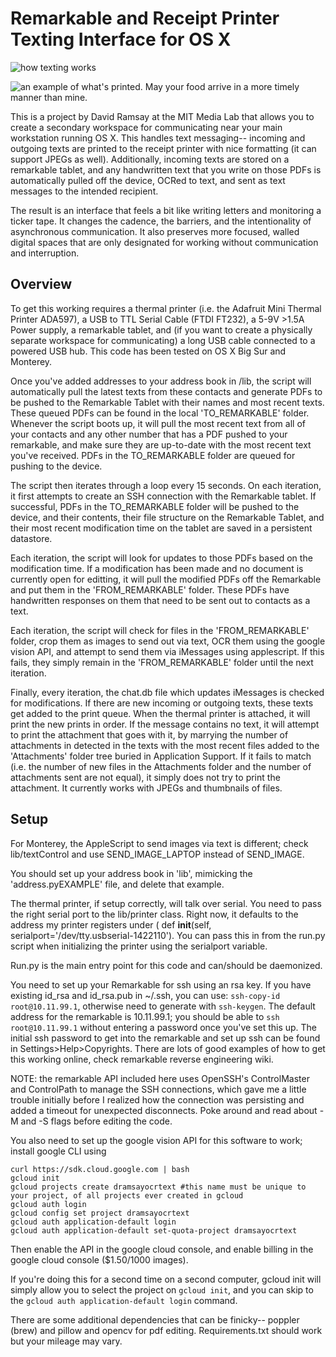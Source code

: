 # Remarkable and Receipt Printer Texting Interface for OS X

![how texting works](https://github.com/dramsay9/RemarkableTexts/blob/main/pic1.png?raw=true)

![an example of what's printed.  May your food arrive in a more timely manner than mine.](https://github.com/dramsay9/RemarkableTexts/blob/main/pic2.png?raw=true)

This is a project by David Ramsay at the MIT Media Lab that allows you to create a secondary workspace for communicating near your main workstation running OS X.  This handles text messaging-- incoming and outgoing texts are printed to the receipt printer with nice formatting (it can support JPEGs as well).  Additionally, incoming texts are stored on a remarkable tablet, and any handwritten text that you write on those PDFs is automatically pulled off the device, OCRed to text, and sent as text messages to the intended recipient.  

The result is an interface that feels a bit like writing letters and monitoring a ticker tape.  It changes the cadence, the barriers, and the intentionality of asynchronous communication.  It also preserves more focused, walled digital spaces that are only designated for working without communication and interruption. 

## Overview

To get this working requires a thermal printer (i.e. the Adafruit Mini Thermal Printer ADA597), a USB to TTL Serial Cable (FTDI FT232), a 5-9V >1.5A Power supply, a remarkable tablet, and (if you want to create a physically separate workspace for communicating) a long USB cable connected to a powered USB hub.  This code has been tested on OS X Big Sur and Monterey. 

Once you've added addresses to your address book in /lib, the script will automatically pull the latest texts from these contacts and generate PDFs to be pushed to the Remarkable Tablet with their names and most recent texts.  These queued PDFs can be found in the local 'TO_REMARKABLE' folder.  Whenever the script boots up, it will pull the most recent text from all of your contacts and any other number that has a PDF pushed to your remarkable, and make sure they are up-to-date with the most recent text you've received.  PDFs in the TO_REMARKABLE folder are queued for pushing to the device.  

The script then iterates through a loop every 15 seconds. On each iteration, it first attempts to create an SSH connection with the Remarkable tablet. If successful, PDFs in the TO_REMARKABLE folder will be pushed to the device, and their contents, their file structure on the Remarkable Tablet, and their most recent modification time on the tablet are saved in a persistent datastore.  

Each iteration, the script will look for updates to those PDFs based on the modification time.  If a modification has been made and no document is currently open for editting, it will pull the modified PDFs off the Remarkable and put them in the 'FROM_REMARKABLE' folder.  These PDFs have handwritten responses on them that need to be sent out to contacts as a text.

Each iteration, the script will check for files in the 'FROM_REMARKABLE' folder, crop them as images to send out via text, OCR them using the google vision API, and attempt to send them via iMessages using applescript.  If this fails, they simply remain in the 'FROM_REMARKABLE' folder until the next iteration.

Finally, every iteration, the chat.db file which updates iMessages is checked for modifications.  If there are new incoming or outgoing texts, these texts get added to the print queue.  When the thermal printer is attached, it will print the new prints in order.  If the message contains no text, it will attempt to print the attachment that goes with it, by marrying the number of attachments in detected in the texts with the most recent files added to the 'Attachments' folder tree buried in Application Support.  If it fails to match (i.e. the number of new files in the Attachments folder and the number of attachments sent are not equal), it simply does not try to print the attachment.  It currently works with JPEGs and thumbnails of files.

## Setup 

For Monterey, the AppleScript to send images via text is different; check lib/textControl and use SEND_IMAGE_LAPTOP instead of SEND_IMAGE.

You should set up your address book in 'lib', mimicking the 'address.pyEXAMPLE' file, and delete that example.

The thermal printer, if setup correctly, will talk over serial.  You need to pass the right serial port to the lib/printer class.  Right now, it defaults to the address my printer registers under ( def __init__(self, serialport='/dev/tty.usbserial-1422110').  You can pass this in from the run.py script when initializing the printer using the serialport variable.  

Run.py is the main entry point for this code and can/should be daemonized.

You need to set up your Remarkable for ssh using an rsa key.  If you have existing id_rsa and id_rsa.pub in ~/.ssh, you can use: `ssh-copy-id root@10.11.99.1`, otherwise need to generate with `ssh-keygen`.  The default address for the remarkable is 10.11.99.1; you should be able to `ssh root@10.11.99.1` without entering a password once you've set this up.  The initial ssh password to get into the remarkable and set up ssh can be found in Settings>Help>Copyrights.  There are lots of good examples of how to get this working online, check remarkable reverse engineering wiki.

NOTE: the remarkable API included here uses OpenSSH's ControlMaster and ControlPath to manage the SSH connections, which gave me a little trouble initially before I realized how the connection was persisting and added a timeout for unexpected disconnects.  Poke around and read about -M and -S flags before editing the code.

You also need to set up the google vision API for this software to work; install google CLI using

```
curl https://sdk.cloud.google.com | bash
gcloud init
gcloud projects create dramsayocrtext #this name must be unique to your project, of all projects ever created in gcloud
gcloud auth login
gcloud config set project dramsayocrtext
gcloud auth application-default login
gcloud auth application-default set-quota-project dramsayocrtext
```

Then enable the API in the google cloud console, and enable billing in the google cloud console ($1.50/1000 images).

If you're doing this for a second time on a second computer, gcloud init will simply allow you to select the project on `gcloud init`, and you can skip to the `gcloud auth application-default login` command.

There are some additional dependencies that can be finicky-- poppler (brew) and pillow and opencv for pdf editing.  Requirements.txt should work but your mileage may vary.
